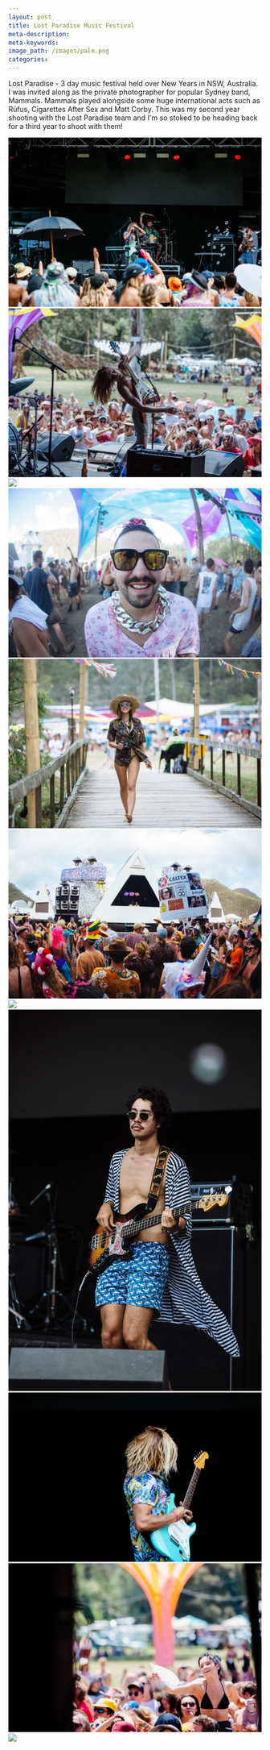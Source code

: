 ```yaml
---
layout: post
title: Lost Paradise Music Festival
meta-description:
meta-keywords:
image_path: /images/palm.png
categories:
---
```


Lost Paradise - 3 day music festival held over New Years in NSW, Australia. I was invited along as the private photographer for popular Sydney band, Mammals. Mammals played alongside some huge international acts such as R&uuml;fus, Cigarettes After Sex and Matt Corby. This was my second year shooting with the Lost Paradise team and I'm so stoked to be heading back for a third year to shoot with them!

![](/uploads/-y4a6217.jpg) ![](/uploads/-y4a5954.jpg) ![](blob:https://app.cloudcannon.com/2783f156-e405-46b5-953d-c57396d7e05e) ![](/uploads/-y4a6455.jpg) ![](/uploads/-y4a6529.jpg) ![](/uploads/-y4a6655.jpg) ![](blob:https://app.cloudcannon.com/c90f6966-6276-496f-92f4-be8ecbf03bc0) ![](/uploads/-y4a6204.jpg) ![](/uploads/-y4a6083.jpg) ![](/uploads/-y4a5891.jpg) ![](blob:https://app.cloudcannon.com/a8a03dbb-955f-4995-8bf1-d79d8fe6fad0)